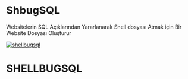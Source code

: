 # ShbugSQL
Websitelerin SQL Açıklarından Yararlanarak Shell dosyası Atmak için Bir Website Dosyası Oluşturur   



<a href="https://ibb.co/ZXyXLjm"><img src="https://i.ibb.co/XLmL2Q8/shellbugsql.png" alt="shellbugsql" border="0"></a>
#                                SHELLBUGSQL
